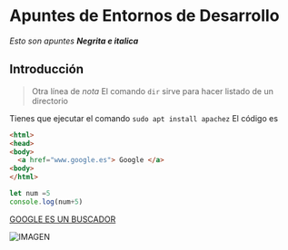 # Apuntes de Entornos de Desarrollo

*Esto son apuntes*
***Negrita e italica***
## Introducción


>
> Otra línea de *nota*
> El comando `dir` sirve para hacer listado de un directorio

Tienes que ejecutar el comando `sudo apt install apachez`
El código es 
```html
<html>
<head>
<body>
  <a href="www.google.es"> Google </a>
<body>
</html>
```

```Javascript
let num =5
console.log(num+5)
```

[GOOGLE ES UN BUSCADOR](www.google.es)

![IMAGEN](https://imgs.search.brave.com/ee0hIxNoZfepxUSjN76BVrI_Ng0ZdM-bJx_yrBJ42uQ/rs:fit:500:0:0/g:ce/aHR0cHM6Ly93d3cu/YXJpbWV0cmljcy5j/b20vd3AtY29udGVu/dC91cGxvYWRzLzIw/MjAvMDEvRW50b3Ju/b19kZV9kZXNhcnJv/bGxvLnBuZw)

